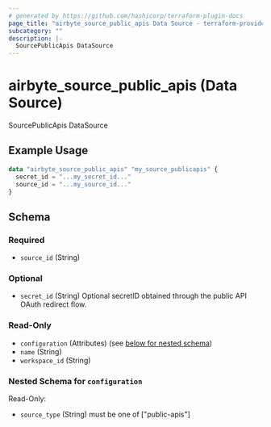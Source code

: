```yaml
---
# generated by https://github.com/hashicorp/terraform-plugin-docs
page_title: "airbyte_source_public_apis Data Source - terraform-provider-airbyte"
subcategory: ""
description: |-
  SourcePublicApis DataSource
---
```


# airbyte_source_public_apis (Data Source)

SourcePublicApis DataSource

## Example Usage

```terraform
data "airbyte_source_public_apis" "my_source_publicapis" {
  secret_id = "...my_secret_id..."
  source_id = "...my_source_id..."
}
```

<!-- schema generated by tfplugindocs -->
## Schema

### Required

- `source_id` (String)

### Optional

- `secret_id` (String) Optional secretID obtained through the public API OAuth redirect flow.

### Read-Only

- `configuration` (Attributes) (see [below for nested schema](#nestedatt--configuration))
- `name` (String)
- `workspace_id` (String)

<a id="nestedatt--configuration"></a>
### Nested Schema for `configuration`

Read-Only:

- `source_type` (String) must be one of ["public-apis"]


